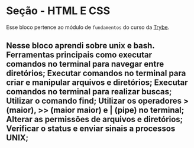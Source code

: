 # Seção - HTML E CSS

Esse bloco pertence ao módulo de `fundamentos` do curso da [Trybe](https://www.betrybe.com/). 

## Nesse bloco aprendi sobre unix e bash. Ferramentas principais como executar comandos no terminal para navegar entre diretórios; Executar comandos no terminal para criar e manipular arquivos e diretórios; Executar comandos no terminal para realizar buscas; Utilizar o comando find; Utilizar os operadores > (maior), >> (maior maior) e | (pipe) no terminal; Alterar as permissões de arquivos e diretórios; Verificar o status e enviar sinais a processos UNIX;



